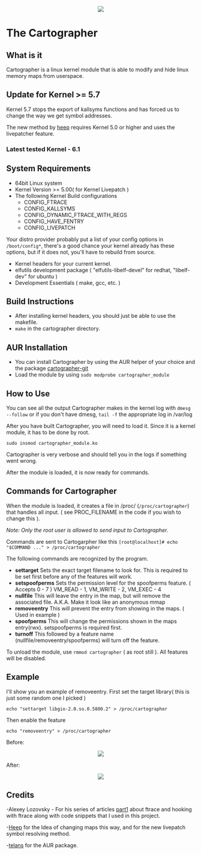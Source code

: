 <p align="center">  
<img src="https://i.imgur.com/kaY6nqc.jpg">  
</p>

# The Cartographer 

## What is it
Cartographer is a linux kernel module that is able to modify and hide linux memory maps from userspace.

## Update for Kernel >= 5.7
Kernel 5.7 stops the export of kallsyms functions and has forced us to change the way we get symbol addresses. 

The new method by [heep](https://github.com/h33p/kallsyms-lp) requires Kernel 5.0 or higher and uses the livepatcher feature.

### Latest tested Kernel - 6.1

## System Requirements
* 64bit Linux system
* Kernel Version >= 5.00( for Kernel Livepatch )
* The following Kernel Build configurations 
	* CONFIG_FTRACE
	* CONFIG_KALLSYMS
	* CONFIG_DYNAMIC_FTRACE_WITH_REGS
	* CONFIG_HAVE_FENTRY
	* CONFIG_LIVEPATCH
	
Your distro provider probably put a list of your config options in `/boot/config*`, there's a good chance your kernel already has these options, but if it does not, you'll have to rebuild from source.
* Kernel headers for your current kernel.
* elfutils development package ( "elfutils-libelf-devel" for redhat, "libelf-dev" for ubuntu )
* Development Essentials ( make, gcc, etc. )

## Build Instructions
*  After installing kernel headers, you should just be able to use the makefile.
* `make` in the cartographer directory.

## AUR Installation
* You can install Cartographer by using the AUR helper of your choice and the package [cartographer-git](https://aur.archlinux.org/packages/cartographer-git/)
* Load the module by using `sudo modprobe cartographer_module`

## How to Use
You can see all the output Cartographer makes in the kernel log with `dmesg --follow` or if you don't have dmesg, `tail -f` the appropriate log in /var/log

After you have built Cartographer, you will need to load it. Since it is a kernel module, it has to be done by root.

`sudo insmod cartographer_module.ko`

Cartographer is very verbose and should tell you in the logs if something went wrong.

After the module is loaded, it is now ready for commands.
## Commands for Cartographer
When the module is loaded, it creates a file in /proc/ (`/proc/cartographer`) that handles all input. ( see PROC_FILENAME in the code if you wish to change this ).

*Note: Only the root user is allowed to send input to Cartographer.*

Commands are sent to Cartogarpher like this 
`[root@localhost]# echo "$COMMAND ..." > /proc/cartographer`

The following commands are recognized by the program.
* **settarget**
	Sets the exact target filename to look for.
	This is required to be set first before any of the features will work.
* **setspoofperms**
	Sets the permission level for the spoofperms feature. ( Accepts 0 - 7 )
	VM_READ - 1, VM_WRITE - 2, VM_EXEC - 4
* **nullfile**
	This will leave the entry in the map, but will remove the associated file.
	A.K.A. Make it look like an anonymous mmap
* **removeentry**
	This will prevent the entry from showing in the maps. ( Used in example )
* **spoofperms**
	This will change the permissions shown in the maps entry(rwx). setspoofperms is required first.
* **turnoff**
	This followed by a feature name (nullfile/removeentry/spoofperms) will turn off the feature.


To unload the module, use `rmmod cartographer` ( as root still ). All features will be disabled.

## Example
I'll show you an example of removeentry.
First set the target library( this is just some random one I picked )

`echo "settarget libgio-2.0.so.0.5800.2" > /proc/cartographer`

Then enable the feature

`echo "removeentry" > /proc/cartographer`

Before:
<p align="center">  
<img src="https://i.imgur.com/fISekdt.png">  
</p>

After:
<p align="center">  
<img src="https://i.imgur.com/Mr2Pak1.png">  
</p>

## Credits

-Alexey Lozovsky - For his series of articles [part1](https://www.apriorit.com/dev-blog/544-hooking-linux-functions-1) about ftrace and hooking with ftrace along with code snippets that I used in this project.

-[Heep](https://github.com/greenbytesoftware) for the Idea of changing maps this way, and for the new livepatch symbol resolving method.

-[telans](https://github.com/telans) for the AUR package.
